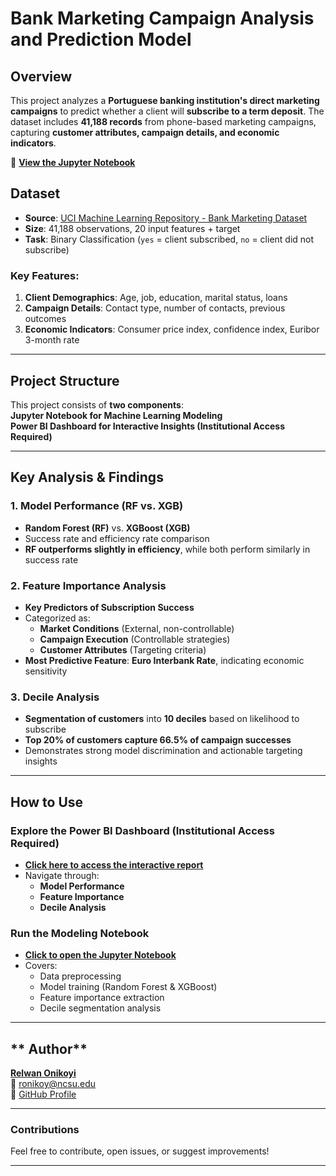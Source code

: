 # **Bank Marketing Campaign Analysis and Prediction Model**  

## **Overview**
This project analyzes a **Portuguese banking institution's direct marketing campaigns** to predict whether a client will **subscribe to a term deposit**. The dataset includes **41,188 records** from phone-based marketing campaigns, capturing **customer attributes, campaign details, and economic indicators**.

📄 **[View the Jupyter Notebook](./Bank%20Marketing%20Analysis_Notebook.ipynb)**  

## **Dataset**
- **Source**: [UCI Machine Learning Repository - Bank Marketing Dataset](https://archive.ics.uci.edu/dataset/222/bank+marketing)  
- **Size**: 41,188 observations, 20 input features + target  
- **Task**: Binary Classification (`yes` = client subscribed, `no` = client did not subscribe)  

### **Key Features:**
1. **Client Demographics**: Age, job, education, marital status, loans  
2. **Campaign Details**: Contact type, number of contacts, previous outcomes  
3. **Economic Indicators**: Consumer price index, confidence index, Euribor 3-month rate  

---

## **Project Structure**
This project consists of **two components**:  
**Jupyter Notebook for Machine Learning Modeling**  
**Power BI Dashboard for Interactive Insights (Institutional Access Required)**  

---

## **Key Analysis & Findings**
### **1️. Model Performance (RF vs. XGB)**
- **Random Forest (RF)** vs. **XGBoost (XGB)**  
- Success rate and efficiency rate comparison  
- **RF outperforms slightly in efficiency**, while both perform similarly in success rate  

### **2️. Feature Importance Analysis**
- **Key Predictors of Subscription Success**
- Categorized as:
  - **Market Conditions** (External, non-controllable)  
  - **Campaign Execution** (Controllable strategies)  
  - **Customer Attributes** (Targeting criteria)  
- **Most Predictive Feature**: **Euro Interbank Rate**, indicating economic sensitivity  

### **3️. Decile Analysis**
- **Segmentation of customers** into **10 deciles** based on likelihood to subscribe  
- **Top 20% of customers capture 66.5% of campaign successes**  
- Demonstrates strong model discrimination and actionable targeting insights  

---

## **How to Use**
### **Explore the Power BI Dashboard (Institutional Access Required)**
- **[Click here to access the interactive report](https://app.powerbi.com/links/5vPja9zegt?ctid=80f23f4a-91a4-4566-8db1-3bcabb21d1cb&pbi_source=linkShare)**
- Navigate through:
  - **Model Performance**
  - **Feature Importance**
  - **Decile Analysis**

### **Run the Modeling Notebook**
- **[Click to open the Jupyter Notebook](./Bank%20Marketing%20Analysis_Notebook.ipynb)**
- Covers:
  - Data preprocessing
  - Model training (Random Forest & XGBoost)
  - Feature importance extraction
  - Decile segmentation analysis

---

## ** Author**
**[Relwan Onikoyi](https://www.linkedin.com/in/relwan-onikoyi/)**  
📧 ronikoy@ncsu.edu  
🔗 [GitHub Profile](https://github.com/Ronikoyi)

---

### **Contributions**
Feel free to contribute, open issues, or suggest improvements!

---
